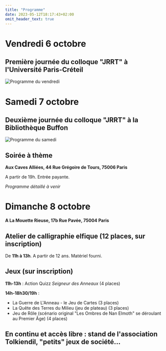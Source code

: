 ```yaml
---
title: "Programme"
date: 2023-05-12T18:17:43+02:00
omit_header_text: true
---
```


# Vendredi 6 octobre
## Première journée du colloque "JRRT" à l'Université Paris-Créteil

![Programme du vendredi](/images/programme_vendredi.jpg)


# Samedi 7 octobre
## Deuxième journée du colloque "JRRT" à la Bibliothèque Buffon

![Programme du samedi](/images/programme_samedi.jpg)



## Soirée à thème
**Aux Caves Alliées, 44 Rue Grégoire de Tours, 75006 Paris**

A partir de 19h. Entrée payante.

*Programme détaillé à venir*

# Dimanche 8 octobre
**A La Mouette Rieuse, 17b Rue Pavée, 75004 Paris**

## Atelier de calligraphie elfique (12 places, sur inscription)
De **11h à 13h**. A partir de 12 ans. Matériel fourni.

## Jeux (sur inscription)
**11h-13h** : Action Quizz *Seigneur des Anneaux* (4 places)

**14h-18h30/19h** : 
* La Guerre de L'Anneau - le Jeu de Cartes (3 places)
* La Quête des Terres du Milieu (jeu de plateau) (3 places)
* Jeu de Rôle (scénario original "Les Ombres de Nan Elmoth" se déroulant au Premier Âge) (4 places)

## En continu et accès libre : stand de l'association Tolkiendil, "petits" jeux de société...

